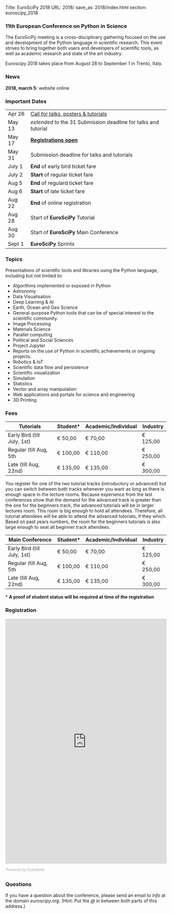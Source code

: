 Title: EuroSciPy 2018
URL: 2018/
save_as: 2018/index.html
section: euroscipy_2018


### 11th European Conference on Python in Science

The EuroSciPy meeting is a cross-disciplinary gathering focused on the use and development
of the Python language in scientific research. This event strives to bring together both
users and developers of scientific tools, as well as academic research and state of the art
industry.

Euroscipy 2018 takes place from August 28 to September 1 in Trento, Italy.


### News

**2018, march 5:** website online


### Important Dates

|                             |                                                                                  |
|-----------------------------|-----------------------------------------------------------------------------------
| Apr 26                      | [Call for talks, posters & tutorials](https://pretalx.com/euroscipy18/)
| May 13                      | *extended* to the 31 Submission deadline for talks and tutorial
| May 17                      | **<a href="#registration">Registrations open</a>**
| May 31                      | Submission deadline for talks and tutorials
| July 1                      | **End** of early bird ticket fare
| July 2                      | **Start** of regular ticket fare
| Aug 5                       | **End** of regulard ticket fare
| Aug 6                       | **Start** of late ticket fare
| Aug 22                      | **End** of online registration
| Aug 28                      | Start of **EuroSciPy** Tutorial
| Aug 30                      | Start of **EuroSciPy** Main Conference
| Sept 1                      | **EuroSciPy** Sprints


### Topics


Presentations of scientific tools and libraries using the Python language, including but not limited to:

 - Algorithms implemented or exposed in Python
 - Astronomy
 - Data Visualisation
 - Deep Learning & AI
 - Earth, Ocean and Geo Science
 - General-purpose Python tools that can be of special interest to the scientific community.
 - Image Processing
 - Materials Science
 - Parallel computing
 - Political and Social Sciences
 - Project Jupyter
 - Reports on the use of Python in scientific achievements or ongoing projects.
 - Robotics & IoT
 - Scientific data flow and persistence
 - Scientific visualization
 - Simulation
 - Statistics
 - Vector and array manipulation
 - Web applications and portals for science and engineering
 - 3D Printing

### Fees

| Tutorials                   | Student*  | Academic/Individual | Industry |
|-----------------------------|----------|---------------------|----------|
| Early Bird (till July, 1st) | € 50,00  | € 70,00             | € 125,00 |
| Regular (till Aug, 5th      | € 100,00 | € 110,00            | € 250,00 |
| Late (till Aug, 22nd)       | € 135,00 | € 135,00            | € 300,00 |

<a name="tutorial-space"></a>
You register for one of the two tutorial tracks (introductory or advanced)
but you can switch between both tracks whenever you want as long as there is
enough space in the lecture rooms.
Because experience from the last conferences show that the demand for the
advanced track is greater than the one for the beginners track, the advanced
tutorials will be in larger lectures room.
This room is big enough to hold all attendees.
Therefore, all tutorial attendees will be able to attend the advanced
tutorials, if they which.
Based on past years numbers, the room for the beginners tutorials is also large
enough to seat all beginner track attendees.

| Main Conference             | Student*  | Academic/Individual | Industry |
|-----------------------------|----------|---------------------|----------|
| Early Bird (till July, 1st) | € 50,00  | € 70,00             | € 125,00 |
| Regular (till Aug, 5th      | € 100,00 | € 110,00            | € 250,00 |
| Late (till Aug, 22nd)       | € 135,00 | € 135,00            | € 300,00 |

&#42; **A proof of student status will be required at time of the registration**

<a name="registration"></a>
### Registration

<div style="width:100%; text-align:left;"><iframe src="https://eventbrite.co.uk/tickets-external?eid=46105949135&ref=etckt" frameborder="0" height="765" width="100%" vspace="0" hspace="0" marginheight="5" marginwidth="5" scrolling="auto" allowtransparency="true"></iframe><div style="font-family:Helvetica, Arial; font-size:12px; padding:10px 0 5px; margin:2px; width:100%; text-align:left;" ><a class="powered-by-eb" style="color: #ADB0B6; text-decoration: none;" target="_blank" href="https://www.eventbrite.co.uk/">Powered by Eventbrite</a></div></div>

### Questions<a name="questions"></a>

If you have a question about the conference, please send an email to *info* at
the domain *euroscipy.org*.
(Hint: Put the *@* in between both parts of this address.)
